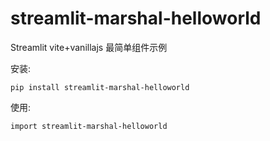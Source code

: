 # streamlit-marshal-helloworld

Streamlit vite+vanillajs 最简单组件示例

安装:

```
pip install streamlit-marshal-helloworld
```

使用:

```
import streamlit-marshal-helloworld


```